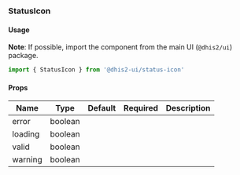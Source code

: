 ### StatusIcon

#### Usage

**Note**: If possible, import the component from the main UI (`@dhis2/ui`) package.


```js
import { StatusIcon } from '@dhis2-ui/status-icon'
```


#### Props

|Name|Type|Default|Required|Description|
|---|---|---|---|---|
|error|boolean||||
|loading|boolean||||
|valid|boolean||||
|warning|boolean||||
